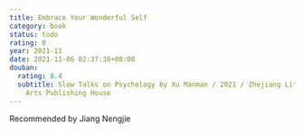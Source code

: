 ```yaml
---
title: Embrace Your Wonderful Self
category: book
status: todo
rating: 0
year: 2021-11
date: 2021-11-06 02:37:38+08:00
douban:
  rating: 8.4
  subtitle: Slow Talks on Psychology by Xu Manman / 2021 / Zhejiang Literature and
    Arts Publishing House
---
```


Recommended by Jiang Nengjie
